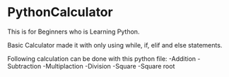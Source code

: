 # PythonCalculator

This is for Beginners who is Learning Python.

Basic Calculator made it with only using while, if, elif and else statements. 

Following calculation can be done with this python file:
-Addition
-Subtraction
-Multiplaction
-Division
-Square
-Square root

